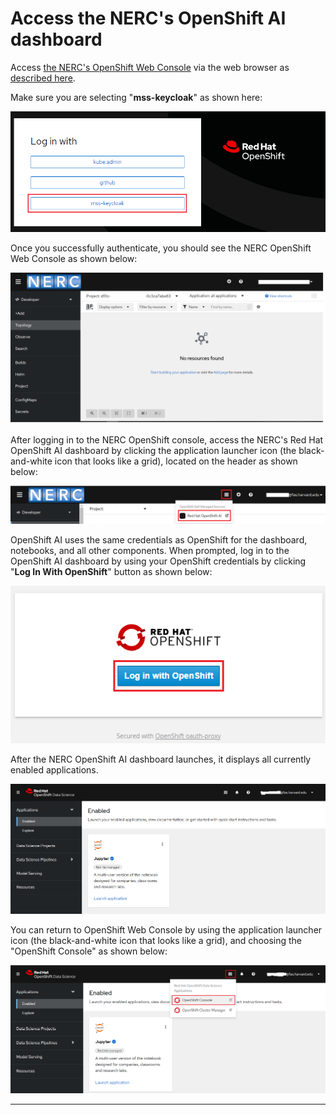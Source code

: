 # Access the NERC's OpenShift AI dashboard

Access [the NERC's OpenShift Web Console](https://console.apps.shift.nerc.mghpcc.org)
via the web browser as [described here](../../openshift/logging-in/access-the-openshift-web-console.md).

Make sure you are selecting "**mss-keycloak**" as shown here:

![OpenShift Login with KeyCloak](images/openshift_login.png)

Once you successfully authenticate, you should see the NERC OpenShift Web Console
as shown below:

![OpenShift Web Console](images/openshift-web-console.png)

After logging in to the NERC OpenShift console, access the NERC's Red Hat OpenShift
AI dashboard by clicking the application launcher icon (the black-and-white
icon that looks like a grid), located on the header as shown below:

![The NERC RHOAI Link](images/the-rhoai-link.png)

OpenShift AI uses the same credentials as OpenShift for the dashboard, notebooks,
and all other components. When prompted, log in to the OpenShift AI dashboard by
using your OpenShift credentials by clicking "**Log In With OpenShift**" button
as shown below:

![Log In With OpenShift](images/log_in_with_openshift.png)

After the NERC OpenShift AI dashboard launches, it displays all currently enabled
applications.

![The NERC RHOAI Dashboard](images/the-rhoai-dashboard.png)

You can return to OpenShift Web Console by using the application launcher icon
(the black-and-white icon that looks like a grid), and choosing the "OpenShift
Console" as shown below:

![The NERC OpenShift Web Console Link](images/the-nerc-openshift-web-console-link.png)

---
